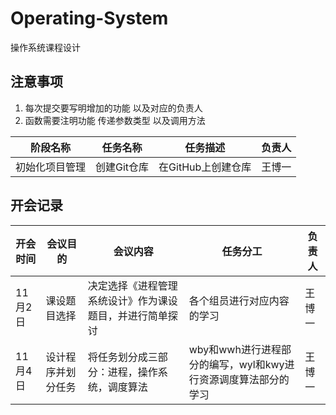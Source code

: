 # Operating-System
 操作系统课程设计

## 注意事项

1. 每次提交要写明增加的功能 以及对应的负责人
2. 函数需要注明功能 传递参数类型 以及调用方法

| 阶段名称 | 任务名称|任务描述|负责人|
|  ----  | ----   | ----   |---- |
| 初始化项目管理  | 创建Git仓库 | 在GitHub上创建仓库 | 王博一 |

## 开会记录

| 开会时间 | 会议目的 | 会议内容 | 任务分工 |负责人|
|  ----  | ----   | ----   | ---- | ---- |
| 11月2日 | 课设题目选择 | 决定选择《进程管理系统设计》作为课设题目，并进行简单探讨 | 各个组员进行对应内容的学习 | 王博一 |
| 11月4日 | 设计程序并划分任务 | 将任务划分成三部分：进程，操作系统，调度算法 | wby和wwh进行进程部分的编写，wyl和kwy进行资源调度算法部分的学习 | 王博一
